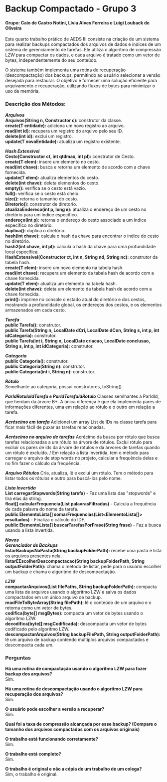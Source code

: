 # Backup Compactado - Grupo 3
#### Grupo: Caio de Castro Notini, Lívia Alves Ferreira e Luigi Louback de Oliveira

Este quarto trabalho prático de AEDS III consiste na criação de um sistema para realizar backups compactados dos arquivos de dados e índices de um sistema de gerenciamento de tarefas. Ele utiliza o algoritmo de compressão LZW para compactar os dados, e cada arquivo é tratado como um vetor de bytes, independentemente do seu conteúdo.

O sistema também implementa uma rotina de recuperação (descompactação) dos backups, permitindo ao usuário selecionar a versão desejada para restaurar. O objetivo é fornecer uma solução eficiente para arquivamento e recuperação, utilizando fluxos de bytes para minimizar o uso de memória.

### Descrição dos Métodos:
***Arquivos*** \
**Arquivos(String n, Constructor<T> c):** construtor da classe.\
**create(T entidade):** adiciona um novo registro ao arquivo. \
**read(int id):** recupera um registro do arquivo pelo seu ID. \
**delete(int id):** exclui um registro. \
**update(T novaEntidade):** atualiza um registro existente. 

***Hash Extensível*** \
**Cesto(Constructor<T> ct, int qtdmax, int pl):** construtor de Cesto. \
**create(T elem):** insere um elemento no cesto. \
**read(int chave):** busca e retorna um elemento de acordo com a chave fornecida. \
**update(T elem):** atualiza elementos do cesto. \
**delete(int chave):** deleta elementos do cesto. \
**empty():** verifica se o cesto está vazio. \
**full():** verifica se o cesto está cheio. \
**size():** retorna o tamanho do cesto.\
**Diretorio():** construtor de diretorio. \
**atualizaEndereco(int p, long e):** atualiza o endereço de um cesto no diretório para um índice específico. \
**endereço(int p):** retorna o endereço do cesto associado a um índice específico no diretório. \
**duplica():** duplica o diretório. \
**hash(int chave):** calcula o hash da chave para encontrar o índice do cesto no diretório. \
**hash2(int chave, int pl):** calcula o hash da chave para uma profundidade local específica. \
**HashExtensivel(Constructor<T> ct, int n, String nd, String nc):** construtor da tabela hash. \
**create(T elem):** insere um novo elemento na tabela hash. \
**read(int chave):** recupera um elemento da tabela hash de acordo com a chave fornecida. \
**update(T elem):** atualiza um elemento na tabela hash. \
**delete(int chave):** deleta um elemento da tabela hash de acordo com a chave fornecida. \
**print():** imprime no console o estado atual do diretório e dos cestos, mostrando a profundidade global, os endereços dos cestos, e os elementos armazenados em cada cesto.

***Tarefa*** \
**public Tarefa():** construtor. \
**public Tarefa(String n, LocalDate dCri, LocalDate dCon, String s, int p, int idCategoria):** construtor. \
**public Tarefa(int i, String n, LocalDate criacao, LocalDate conclusao, String s, int p, int idCategoria):** construtor.

***Categoria*** \
**public Categoria():** construtor. \
**public Categoria(String n):** construtor. \
**public Categoria(int i, String n):** construtor. 

***Rótulo*** \
Semelhante ao categoria, possui construtores, toString(). 

***ParIdRotuloIdTarefa e ParIdTarefaIdRotulo***
Classes semlhantes a ParIdId, que herdam da árvore B+. A única diferença é que ela implementa pares de informações diferentes, uma em relação ao rótulo e o outro em relação a tarefa.

***Acréscimo em tarefa***
Adicionei um array List de IDs na classe tarefa para ficar mais fácil de puxar as tarefas relacionadas.

***Acréscimo no arquivo de tarefas***
Acrécimo da busca por rótulo que busca tarefas relacionadas a um rótulo na árvore de rótulos. Exclui rótulo para excluir os pares de ids da árvore de rótulos e da árvores de tarefas quando um rótulo é excluído. /
Em relação a lista invertida, tem o método para carregar o arquivo de stop words no projeto, calcular a frequência delas e no fim fazer o cálculo da frequência.

***Arquivo Rótulos***
Cria, atualiza, lê e exclui um rótulo. Tem o método para listar todos os rótulos e outro para buscá-los pelo nome.

***Lista Invertida***\
**List<String> carregarStopwords(String tarefa)** - Faz uma lista das "stopwords" e tira elas da string.\
**float[] calcularFrequencia(List<String> palavrasFiltradas)** - Calcula a frequência de cada palavra do nome da tarefa.\
**public ElementoLista[] somarFrequencias(List<ElementoLista[]> resultados)** - Finaliza o cálculo do IDF.\
**public ElementoLista[] buscarTarefasPorFrase(String frase)** - Faz a busca usando a lista invertida.

***Novos***\
***Gerenciador de Backups***\
**listarBackupsNaPasta(String backupFolderPath):** recebe uma pasta e lista os arquivos presentes nela. \
**listarEEscolherDescompactacao(String backupFolderPath, String outputFolderPath):** chama o método de listar, pede para o usuário escolher um backup e chama o algoritmo de descompactação. 

***LZW***\
**compactarArquivos(List<String> filePaths, String backupFolderPath):** compacta uma lista de arquivos usando o algoritmo LZW e salva os dados compactados em um único arquivo de backup. \
**readFileToByteArray(String filePath):** lê o conteúdo de um arquivo e o retorna como um vetor de bytes. \
**codifica(byte[] msgBytes):** compacta um vetor de bytes usando o algoritmo LZW. \
**decodifica(byte[] msgCodificada):** descompacta um vetor de bytes codificado pelo algoritmo LZW. \
**descompactarArquivos(String backupFilePath, String outputFolderPath):** lê um arquivo de backup contendo múltiplos arquivos compactados e descompacta cada um. 


### Perguntas
**Há uma rotina de compactação usando o algoritmo LZW para fazer backup dos arquivos?**\
Sim.

**Há uma rotina de descompactação usando o algoritmo LZW para recuperação dos arquivos?**\
Sim.

**O usuário pode escolher a versão a recuperar?**\
Sim.

**Qual foi a taxa de compressão alcançada por esse backup? (Compare o tamanho dos arquivos compactados com os arquivos originais)**


**O trabalho está funcionando corretamente?**\
Sim.

**O trabalho está completo?**\
Sim.

**O trabalho é original e não a cópia de um trabalho de um colega?**\
Sim, o trabalho é original.
